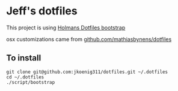 Jeff's dotfiles
===============

This project is using [Holmans Dotfiles bootstrap](https://github.com/holman/dotfiles)

osx customizations came from [github.com/mathiasbynens/dotfiles](https://github.com/mathiasbynens/dotfiles/blob/master/.osx)

## To install 

    git clone git@github.com:jkoenig311/dotfiles.git ~/.dotfiles
    cd ~/.dotfiles
    ./script/bootstrap
